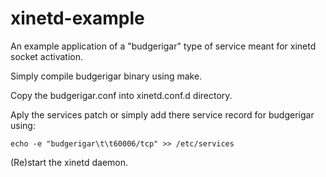 # xinetd-example

An example application of a "budgerigar" type of service meant for xinetd socket activation.

Simply compile budgerigar binary using make.

Copy the budgerigar.conf into xinetd.conf.d directory.

Aply the services patch or simply add there service record for budgerigar using:
```
echo -e "budgerigar\t\t60006/tcp" >> /etc/services
```

(Re)start the xinetd daemon.

